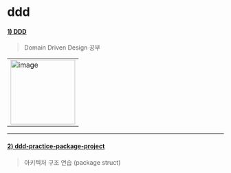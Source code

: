 # ddd

#### [1) DDD](https://github.com/seohaem/ddd/tree/master/DDD)
> Domain Driven Design 공부
<table><tr><td>
    <img width="150" alt="image" src="https://user-images.githubusercontent.com/87924260/206186781-346d1f50-c7c9-4fbe-bdcf-350e7250e357.png">
</td></tr></table>

---

#### [2) ddd-practice-package-project](https://github.com/seohaem/ddd/tree/master/ddd-practice-package-project)
> 아키텍처 구조 연습 (package struct)
